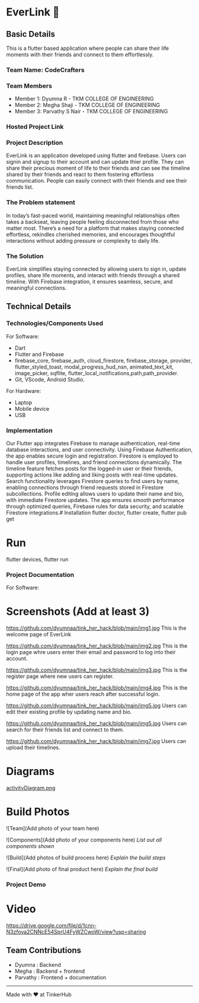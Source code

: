 # EverLink 🎯


## Basic Details
This is a flutter based application where people can share their life moments with their friends and connect to them effortlessly.
### Team Name: CodeCrafters


### Team Members
- Member 1: Dyumna R - TKM COLLEGE OF ENGINEERING
- Member 2: Megha Shaji - TKM COLLEGE OF ENGINEERING
- Member 3: Parvathy S Nair - TKM COLLEGE OF ENGINEERING

### Hosted Project Link

### Project Description
EverLink is an application developed using flutter and firebase. Users can signin and signup to their account and can update thier profile. They can share their precious moment of life to their friends and can see the timeline shared by their friends and react to them fostering effortless communication. People can easily connect with their friends and see their friends list.

### The Problem statement
In today’s fast-paced world, maintaining meaningful relationships often takes a backseat, leaving people feeling disconnected from those who matter most. There’s a need for a platform that makes staying connected effortless, rekindles cherished memories, and encourages thoughtful interactions without adding pressure or complexity to daily life.

### The Solution
EverLink simplifies staying connected by allowing users to sign in, update profiles, share life moments, and interact with friends through a shared timeline. With Firebase integration, it ensures seamless, secure, and meaningful connections.

## Technical Details
### Technologies/Components Used
For Software:
- Dart
- Flutter and Firebase
- firebase_core, firebase_auth, cloud_firestore, firebase_storage, provider, flutter_styled_toast, modal_progress_hud_nsn, animated_text_kit, image_picker, sqflite, flutter_local_notifications,path,path_provider.
- Git, VScode, Android Studio.

For Hardware:
- Laptop
- Mobile device
- USB 

### Implementation
Our Flutter app integrates Firebase to manage authentication, real-time database interactions, and user connectivity. Using Firebase Authentication, the app enables secure login and registration. Firestore is employed to handle user profiles, timelines, and friend connections dynamically. The timeline feature fetches posts for the logged-in user or their friends, supporting actions like adding and liking posts with real-time updates. Search functionality leverages Firestore queries to find users by name, enabling connections through friend requests stored in Firestore subcollections. Profile editing allows users to update their name and bio, with immediate Firestore updates. The app ensures smooth performance through optimized queries, Firebase rules for data security, and scalable Firestore integrations.# Installation
flutter doctor, flutter create, flutter pub get

# Run
flutter devices, flutter run

### Project Documentation
For Software:

# Screenshots (Add at least 3)
https://github.com/dyumnaa/tink_her_hack/blob/main/img1.jpg
This is the welcome page of EverLink

https://github.com/dyumnaa/tink_her_hack/blob/main/img2.jpg
This is the login page whre users enter their email and password to log into their account.

https://github.com/dyumnaa/tink_her_hack/blob/main/img3.jpg
This is the register page where new users can register.

https://github.com/dyumnaa/tink_her_hack/blob/main/img4.jpg
This is the home page of the app wher users reach after successful login.

https://github.com/dyumnaa/tink_her_hack/blob/main/img5.jpg
Users can edit their existing profile by updating name and bio.

https://github.com/dyumnaa/tink_her_hack/blob/main/img5.jpg
Users can search for their friends list and connect to them.

https://github.com/dyumnaa/tink_her_hack/blob/main/img7.jpg
Users can upload their timelines.

# Diagrams
[activityDiagram.png](https://github.com/dyumnaa/tink_her_hack/blob/main/activityDiagram.png)

# Build Photos
![Team](Add photo of your team here)


![Components](Add photo of your components here)
*List out all components shown*

![Build](Add photos of build process here)
*Explain the build steps*

![Final](Add photo of final product here)
*Explain the final build*

### Project Demo
# Video
https://drive.google.com/file/d/1cnn-N3zfoya2CNNcE54SprU4FyWZCwoW/view?usp=sharing


## Team Contributions
- Dyumna : Backend
- Megha : Backend + frontend
- Parvathy : Frontend + documentation

---
Made with ❤️ at TinkerHub
